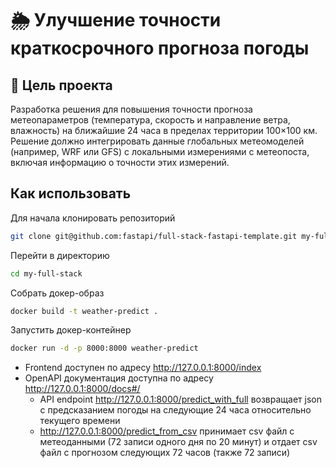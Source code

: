 # 🌦️ Улучшение точности краткосрочного прогноза погоды

## 📌 Цель проекта

Разработка решения для повышения точности прогноза метеопараметров (температура, скорость и направление ветра, влажность) на ближайшие 24 часа в пределах территории 100×100 км. Решение должно интегрировать данные глобальных метеомоделей (например, WRF или GFS) с локальными измерениями с метеопоста, включая информацию о точности этих измерений. 

## Как использовать

Для начала клонировать репозиторий 

```bash
git clone git@github.com:fastapi/full-stack-fastapi-template.git my-full-stack
```
Перейти в директорию
```bash
cd my-full-stack
```
Собрать докер-образ

```bash
docker build -t weather-predict .
```

Запустить докер-контейнер

```bash
docker run -d -p 8000:8000 weather-predict
```

- Frontend доступен по адресу http://127.0.0.1:8000/index
- OpenAPI документация доступна по адресу http://127.0.0.1:8000/docs#/
    - API endpoint http://127.0.0.1:8000/predict_with_full возвращает json с предсказанием погоды на следующие 24 часа относительно текущего времени
    - http://127.0.0.1:8000/predict_from_csv принимает csv файл с метеоданными (72 записи  одного дня по 20 минут) и отдает csv файл с прогнозом следующих 72 часов (также 72 записи)